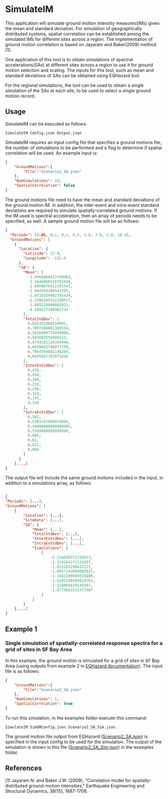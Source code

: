 # SimulateIM

This application will simulate ground motion intensity measures(IMs) given the mean and standard deviation. For simulation of geographically distributed systems, spatial correlation can be established among the simulated IMs for different sites across a region. The implementation of ground motion correlation is based on Jayaram and Baker(2009) method [1].

One application of this tool is to obtain simulations of spectral accelerations(SAs) at different sites across a region to use it for ground motion selection and scaling. The inputs for this tool, such as mean and standard deviations of SAs can be obtained using EQHazard tool.

For the regional simulations, the tool can be used to obtain a single simulation of the SAs at each site, to be used to select a single ground motion record.

## Usage
SimulateIM can be executed as follows:

```shell
SimulateIM Config.json Output.json
```

SimulateIM requires an input config file that specifies a ground motions file, the number of simulations to be performed and a flag to determine if spatial correlation will be used. An example input is:

```json
{
    "GroundMotions":{
        "File":"Scenario1_SA.json"
    },
    "NumSimulations": 10,
    "SpatialCorrelation": false
}
```
The ground motions file need to have the mean and standard deviations of the ground motion IM. In addition, the inter-event and intra-event standard deviations are required to simulate spatially-correlated ground motions. If the IM used is spectral acceleration, then an array of periods needs to be specified, as well. A sample ground motion file will be as follows:

```json
{
  "Periods": [0.05, 0.1, 0.2, 0.5, 1.0, 2.0, 5.0, 10.0],
  "GroundMotions": [
    {
      "Location": {
        "Latitude": 37.0,
        "Longitude": -122.6
      },
      "SA": {
        "Mean": [
          -2.5464460423760964,
          -2.1644966528792438,
          -1.6850676522191543,
          -1.684364386543265,
          -1.9716359492745434,
          -2.4386205322240557,
          -3.045528969081932,
          -4.209327188902733
        ],
        "TotalStdDev": [
          0.658391980510091,
          0.7007160881389554,
          0.5826808732059086,
          0.583692556060123,
          0.6744101126169446,
          0.6930663748877159,
          0.7064764681148269,
          0.6495667787071626
        ],
        "InterEvStdDev": [
          0.426,
          0.458,
          0.309,
          0.224,
          0.298,
          0.329,
          0.335,
          0.239
        ],
        "IntraEvStdDev": [
          0.502,
          0.5303197489974896,
          0.49400000000000005,
          0.5389999999999999,
          0.605,
          0.61,
          0.622,
          0.604
        ]
      }
    },...]
}

```
The output file will include the same ground motions included in the input, in addition to a simulations array, as follows:
```json

{
"Periods": [...],
"GroundMotions": [
    {
        "Location": {...},
        "SiteData": [...],
        "SA": {
            "Mean": [...],
            "TotalStdDev": [...],
            "InterEvStdDev": [...],
            "IntraEvStdDev": [...],
            "Simulations": [
                [
                    -2.234838372135673,
                    -2.154264271124297,
                    -1.631265200432125,
                    -1.0837243004092927,
                    -2.1443199669329489,
                    -1.6185189185624763,
                    -3.524066429144307,
                    -2.8773682552372907
                ]
            ]
        }
    },...]
}
```

## Example 1
### Single simulation of spatially-correlated response spectra for a grid of sites in SF Bay Area
In this example, the ground motion is simulated for a grid of sites in SF Bay Area (using outputs from example 2 in [EQHazard documentation](../EQHazard/Readme.md)). The input file is as follows:

```json
{
    "GroundMotions":{
        "File":"Scenario2_SA.json"
    },
    "NumSimulations": 1,
    "SpatialCorrelation": true
}
```
To run this simulation, in the examples folder execute this command:
```shell
SimulateIM SimGMConfig.json Scenario2_SA_Sim.json
```
The ground motion file output from EQHazard ([Scenario2_SA.json](examples/Scenario2_SA.json)) is specified in the input config to be used for the simulation. The output of the simulation is shown in this file ([Scenario2_SA_Sim.json](examples/Scenario2_SA_Sim.json)) in the examples folder.

## References
[1] Jayaram N. and Baker J.W. (2009), "Correlation model for spatially-distributed ground-motion intensities," Earthquake Engineering and Structural Dynamics, 38(15), 1687-1708.